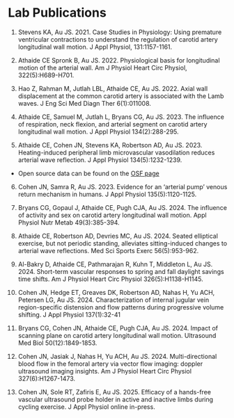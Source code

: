 # Lab Publications

1. Stevens KA, Au JS. 2021. Case Studies in Physiology: Using premature ventricular contractions to understand the regulation of carotid artery longitudinal wall motion. J Appl Physiol, 131:1157-1161.

2. Athaide CE Spronk B, Au JS. 2022. Physiological basis for longitudinal motion of the arterial wall. Am J Physiol Heart Circ Physiol, 322(5):H689-H701.

3. Hao Z, Rahman M, Jutlah LBL, Athaide CE, Au JS. 2022. Axial wall displacement at the common carotid artery is associated with the Lamb waves. J Eng Sci Med Diagn Ther 6(1):011008.

4. Athaide CE, Samuel M, Jutlah L, Bryans CG, Au JS. 2023. The influence of respiration, neck flexion, and arterial segment on carotid artery longitudinal wall motion. J Appl Physiol 134(2):288-295.

5. Athaide CE, Cohen JN, Stevens KA, Robertson AD, Au JS. 2023. Heating-induced peripheral limb microvascular vasodilation reduces arterial wave reflection. J Appl Physiol 134(5):1232-1239.
* Open source data can be found on the [OSF page](https://osf.io/p9n2y/)

6. Cohen JN, Samra R, Au JS. 2023. Evidence for an ‘arterial pump’ venous return mechanism in humans. J Appl Physiol 135(5):1120-1125.

7.	Bryans CG, Gopaul J, Athaide CE, Pugh CJA, Au JS. 2024. The influence of activity and sex on carotid artery longitudinal wall motion. Appl Physiol Nutr Metab 49(3):385-394.

8. Athaide CE, Robertson AD, Devries MC, Au JS. 2024. Seated elliptical exercise, but not periodic standing, alleviates sitting-induced changes to arterial wave reflections. Med Sci Sports Exerc 56(5):953-962.

9. Al-Bakry D, Athaide CE, Pathmarajan R, Kuhn T, Middleton L, Au JS. 2024. Short-term vascular responses to spring and fall daylight savings time shifts. Am J Physiol Heart Circ Physiol 326(5):H1138-H1145.

10. Cohen JN, Hedge ET, Greaves DK, Robertson AD, Nahas H, Yu ACH, Petersen LG, Au JS. 2024. Characterization of internal jugular vein region-specific distension and flow patterns during progressive volume shifting. J Appl Physiol 137(1):32-41

11. Bryans CG, Cohen JN, Athaide CE, Pugh CJA, Au JS. 2024. Impact of scanning plane on carotid artery longitudinal wall motion. Ultrasound Med Biol 50(12):1849-1853.

12.	Cohen JN, Jasiak J, Nahas H, Yu ACH, Au JS. 2024. Multi-directional blood flow in the femoral artery via vector flow imaging: doppler ultrasound imaging insights. Am J Physiol Heart Circ Physiol 327(6):H1267-1473.

13. Cohen JN, Sole RT, Zafiris E, Au JS. 2025. Efficacy of a hands-free vascular ultrasound probe holder in active and inactive limbs during cycling exercise. J Appl Physiol online in-press.
